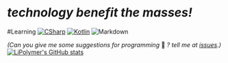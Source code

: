 # _technology benefit the **mass**es!_
#Learning
[![CSharp](https://img.shields.io/badge/C%23-239120?style=for-the-badge&logo=c-sharp&logoColor=white)](https://dotnet.microsoft.com/zh-cn/languages/csharp)  [![Kotlin](https://img.shields.io/badge/Kotlin-0095D5?&style=for-the-badge&logo=kotlin&logoColor=white)](https://kotlinlang.org/) ![Markdown](https://img.shields.io/badge/Markdown-000000?style=for-the-badge&logo=markdown&logoColor=white) 

*(Can you give me some suggestions for programming* 🤔 *? tell me at [issues](https://github.com/LiPolymer/LiPolymer/issues).)*
[![LiPolymer's GitHub stats](https://github-readme-stats.vercel.app/api?username=LiPolymer&show_icons=true)](https://github.com/LiPolymer)
